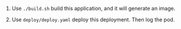 1. Use `./build.sh` build this application, and it will generate an image.

2. Use `deploy/deploy.yaml` deploy this deployment. Then log the pod.